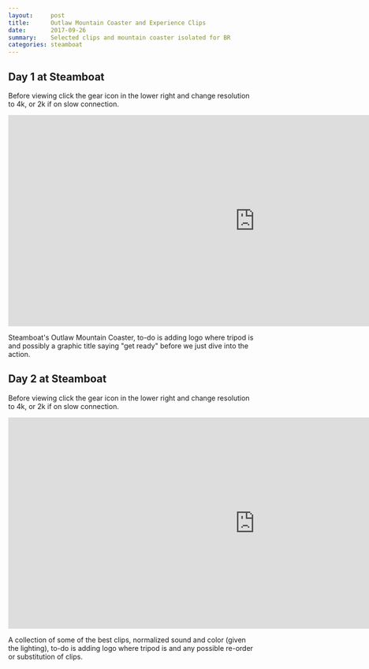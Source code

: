 ```yaml
---
layout:     post
title:      Outlaw Mountain Coaster and Experience Clips
date:       2017-09-26
summary:    Selected clips and mountain coaster isolated for BR
categories: steamboat
---
```


## Day 1 at Steamboat

Before viewing click the gear icon in the lower right and change resolution to 4k, or 2k if on slow connection.

<iframe src="https://player.vimeo.com/video/235460385?title=0&byline=0&portrait=0" width="1000" height="429" frameborder="0" webkitallowfullscreen mozallowfullscreen allowfullscreen></iframe>


Steamboat's Outlaw Mountain Coaster, to-do is adding logo where tripod is and possibly a graphic title saying "get ready" before we just dive into the action. 






## Day 2 at Steamboat

Before viewing click the gear icon in the lower right and change resolution to 4k, or 2k if on slow connection.

<iframe src="https://player.vimeo.com/video/235460327?title=0&byline=0&portrait=0" width="1000" height="429" frameborder="0" webkitallowfullscreen mozallowfullscreen allowfullscreen></iframe>

A collection of some of the best clips, normalized sound and color (given the lighting), to-do is adding logo where tripod is and any possible re-order or substitution of clips. 

